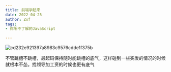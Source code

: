 ```yaml
---
title: 前端学起来
date: 2022-04-25
author: Zxf
tags:
- 你所不了解的JavaScript

---
```


![cd232e921397a8983c9576cdde1f375b](http://afatpig.oss-cn-chengdu.aliyuncs.com/blog/cd232e921397a8983c9576cdde1f375b.jpeg)

不管跳槽不跳槽，最起码保持随时能跳槽的底气，这样碰到一些突发的情况的时候就根本不怂。找领导加工资的时候也更有底气
